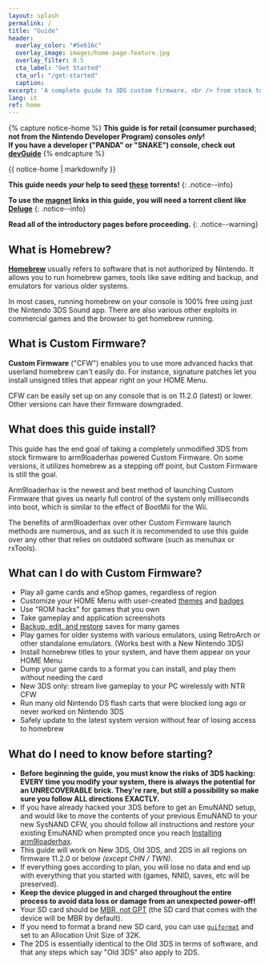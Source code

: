 ```yaml
---
layout: splash
permalink: /
title: "Guide"
header:
  overlay_color: "#5e616c"
  overlay_image: images/home-page-feature.jpg
  overlay_filter: 0.5
  cta_label: "Get Started"
  cta_url: "/get-started"
  caption:
excerpt: 'A complete guide to 3DS custom firmware, <br /> from stock to arm9loaderhax.<br />'
lang: it
ref: home
---
```


{% capture notice-home %}
**This guide is for retail (consumer purchased; not from the Nintendo Developer Program) consoles _only_!    
If you have a developer ("PANDA" or "SNAKE") console, check out [devGuide](https://dev.3ds.guide)**
{% endcapture %}

<div class="notice--danger">{{ notice-home | markdownify }}</div>

**This guide needs *your* help to seed [these](https://3ds.guide/rss.xml) torrents!**
{: .notice--info}

**To use the [magnet](https://en.wikipedia.org/wiki/Magnet_URI_scheme) links in this guide, you will need a torrent client like [Deluge](http://dev.deluge-torrent.org/wiki/Download)**
{: .notice--info}

**Read all of the introductory pages before proceeding.**
{: .notice--warning}

## What is Homebrew?

[**Homebrew**](https://en.wikipedia.org/wiki/List_of_homebrew_video_games) usually refers to software that is not authorized by Nintendo. It allows you to run homebrew games, tools like save editing and backup, and emulators for various older systems.

In most cases, running homebrew on your console is 100% free using just the Nintendo 3DS Sound app. There are also various other exploits in commercial games and the browser to get homebrew running.

## What is Custom Firmware?

**Custom Firmware** ("CFW") enables you to use more advanced hacks that userland homebrew can't easily do. For instance, signature patches let you install unsigned titles that appear right on your HOME Menu.

CFW can be easily set up on any console that is on 11.2.0 (latest) or lower. Other versions can have their firmware downgraded.

## What does this guide install?

This guide has the end goal of taking a completely unmodified 3DS from stock
firmware to arm9loaderhax powered Custom Firmware. On some versions, it utilizes homebrew as a stepping off point, but Custom Firmware is still the goal.

Arm9loaderhax is the newest and best method of launching Custom Firmware that gives us nearly full control of the system only milliseconds into boot, which is similar to the effect of BootMii for the Wii.

The benefits of arm9loaderhax over other Custom Firmware launch methods are numerous, and as such it is recommended to use this guide over any other that relies on outdated software (such as menuhax or rxTools).

## What can I do with Custom Firmware?

+ Play all game cards and eShop games, regardless of region
+ Customize your HOME Menu with user-created [themes](https://3dsthem.es/) and [badges](https://badges.3dsthem.es/)
+ Use "ROM hacks" for games that you own
+ Take gameplay and application screenshots
+ [Backup, edit, and restore](https://gbatemp.net/threads/release-jks-savemanager-homebrew-cia-save-manager.413143/) saves for many games
+ Play games for older systems with various emulators, using RetroArch or other standalone emulators. (Works best with a New Nintendo 3DS)
+ Install homebrew titles to your system, and have them appear on your HOME Menu
+ Dump your game cards to a format you can install, and play them without needing the card
+ New 3DS only: stream live gameplay to your PC wirelessly with NTR CFW
+ Run many old Nintendo DS flash carts that were blocked long ago or never worked on Nintendo 3DS
+ Safely update to the latest system version without fear of losing access to homebrew

## What do I need to know before starting?

+ **Before beginning the guide, you must know the risks of 3DS hacking: EVERY time you modify your system, there is always the potential for an UNRECOVERABLE brick. They're rare, but still a possibility so make sure you follow ALL directions EXACTLY.**
+ If you have already hacked your 3DS before to get an EmuNAND setup, and would like to move the contents of your previous EmuNAND to your new SysNAND CFW, you should follow all instructions and restore your existing EmuNAND when prompted once you reach [Installing arm9loaderhax](installing-arm9loaderhax).
+ This guide will work on New 3DS, Old 3DS, and 2DS in all regions on firmware 11.2.0 or below *(except CHN / TWN)*.
+ If everything goes according to plan, you will lose no data and end up with everything that you started with (games, NNID, saves, etc will be preserved).
+ **Keep the device plugged in and charged throughout the entire process to avoid data loss or damage from an unexpected power-off!**
+ Your SD card should be [MBR, not GPT](http://www.howtogeek.com/245610/) (the SD card that comes with the device will be MBR by default).
+ If you need to format a brand new SD card, you can use [`guiformat`](http://www.ridgecrop.demon.co.uk/index.htm?guiformat.htm) and set to an Allocation Unit Size of 32K.
+ The 2DS is essentially identical to the Old 3DS in terms of software, and that any steps which say "Old 3DS" also apply to 2DS.
